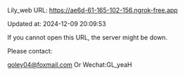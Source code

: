 Lily_web URL: https://ae6d-61-165-102-156.ngrok-free.app

Updated at: 2024-12-09 20:09:53

If you cannot open this URL, the server might be down.

Please contact: 

goley04@foxmail.com Or Wechat:GL_yeaH